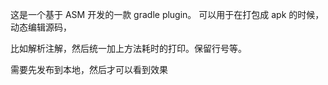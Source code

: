 
这是一个基于 ASM 开发的一款 gradle plugin。 可以用于在打包成 apk 的时候，动态编辑源码，

比如解析注解，然后统一加上方法耗时的打印。保留行号等。

需要先发布到本地，然后才可以看到效果
